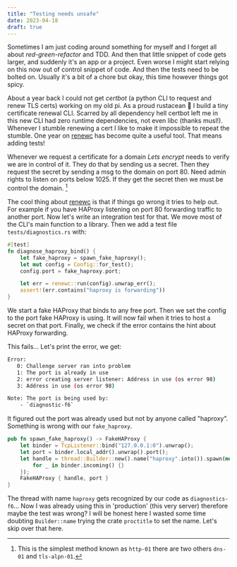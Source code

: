 ```yaml
---
title: "Testing needs unsafe"
date: 2023-04-18
draft: true
---
```


Sometimes I am just coding around something for myself and I forget all about *red-green-refactor* and TDD. And then that little snippet of code gets larger, and suddenly it's an app or a project. Even worse I might start relying on this now out of control snippet of code. And then the tests need to be bolted on. Usually it's a bit of a chore but okay, this time however things got spicy.

About a year back I could not get *certbot* (a python CLI to request and renew TLS certs) working on my old pi. As a proud rustacean 🦀 I build a tiny certificate renewal CLI. Scarred by all dependency hell certbot left me in this new CLI had zero runtime dependencies, not even libc (thanks musl!). Whenever I stumble renewing a cert I like to make it impossible to repeat the stumble. One year on [renewc](davidsk.dev/renewc) has become quite a useful tool. That means adding tests! 

Whenever we request a certificate for a domain *Lets encrypt* needs to verify we are in control of it. They do that by sending us a secret. Then they request the secret by sending a msg to the domain on port 80. Need admin rights to listen on ports below 1025. If they get the secret then we must be control the domain. [^1] 

The cool thing about [renewc](davidsk.dev/renewc) is that if things go wrong it tries to help out. For example if you have HAProxy listening on port 80 forwarding traffic to another port. Now let's write an integration test for that. We move most of the CLI's main function to a library. Then we add a test file `tests/diagnostics.rs` with:

```rust
#[test]
fn diagnose_haproxy_bind() {
    let fake_haproxy = spawn_fake_haproxy();
    let mut config = Config::for_test();
    config.port = fake_haproxy.port;

    let err = renewc::run(config).unwrap_err();
    assert!(err.contains("haproxy is forwarding"))
}
```

We start a fake HAProxy that binds to any free port. Then we set the config to the port fake HAProxy is using. It will now fail when it tries to host a secret on that port. Finally, we check if the error contains the hint about HAProxy forwarding.

This fails... Let's print the error, we get: 

```bash
Error:
   0: Challenge server ran into problem
   1: The port is already in use
   2: error creating server listener: Address in use (os error 98)
   3: Address in use (os error 98)

Note: The port is being used by:
	- `diagnostic-f6`
```

It figured out the port was already used but not by anyone called "haproxy". Something is wrong with our `fake_haproxy`. 

```rust
pub fn spawn_fake_haproxy() -> FakeHAProxy {
    let binder = TcpListener::bind("127.0.0.1:0").unwrap();
    let port = binder.local_addr().unwrap().port();
    let handle = thread::Builder::new().name("haproxy".into()).spawn(move || {
        for _ in binder.incoming() {}
    });
    FakeHAProxy { handle, port }
}
```

The thread with name `haproxy` gets recognized by our code as `diagnostics-f6`... Now I was already using this in 'production' (this very server) therefore maybe the test was wrong? I will be honest here I wasted some time doubting `Builder::name` trying the crate `proctitle` to set the name. Let's skip over that here.


[^1]: This is the simplest method known as `http-01` there are two others `dns-01` and `tls-alpn-01`.
